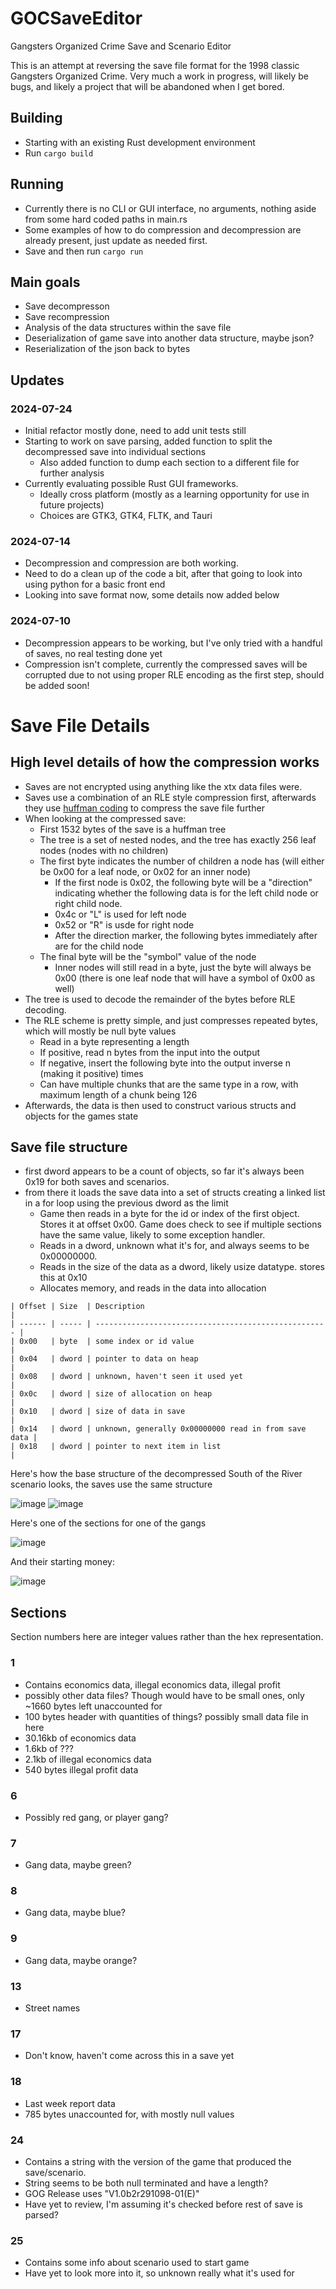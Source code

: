 # GOCSaveEditor
Gangsters Organized Crime Save and Scenario Editor

This is an attempt at reversing the save file format for the 1998 classic Gangsters Organized Crime. 
Very much a work in progress, will likely be bugs, and likely a project that will be abandoned when I get bored.

## Building
- Starting with an existing Rust development environment
- Run `cargo build`

## Running
- Currently there is no CLI or GUI interface, no arguments, nothing aside from some hard coded paths in main.rs
- Some examples of how to do compression and decompression are already present, just update as needed first.
- Save and then run `cargo run`

## Main goals
- Save decompresson
- Save recompression
- Analysis of the data structures within the save file
- Deserialization of game save into another data structure, maybe json?
- Reserialization of the json back to bytes

## Updates
### 2024-07-24
- Initial refactor mostly done, need to add unit tests still
- Starting to work on save parsing, added function to split the decompressed save into individual sections
    - Also added function to dump each section to a different file for further analysis
- Currently evaluating possible Rust GUI frameworks. 
    - Ideally cross platform (mostly as a learning opportunity for use in future projects)
    - Choices are GTK3, GTK4, FLTK, and Tauri

### 2024-07-14
- Decompression and compression are both working.
- Need to do a clean up of the code a bit, after that going to look into using python for a basic front end
- Looking into save format now, some details now added below

### 2024-07-10 
- Decompression appears to be working, but I've only tried with a handful of saves, no real testing done yet
- Compression isn't complete, currently the compressed saves will be corrupted due to not using proper RLE encoding as the first step, should be added soon!

# Save File Details
## High level details of how the compression works
- Saves are not encrypted using anything like the xtx data files were.
- Saves use a combination of an RLE style compression first, afterwards they use [huffman coding](https://en.wikipedia.org/wiki/Huffman_coding) to compress the save file further
- When looking at the compressed save:
    - First 1532 bytes of the save is a huffman tree
    - The tree is a set of nested nodes, and the tree has exactly 256 leaf nodes (nodes with no children)
    - The first byte indicates the number of children a node has (will either be 0x00 for a leaf node, or 0x02 for an inner node)
        - If the first node is 0x02, the following byte will be a "direction" indicating whether the following data is for the left child node or right child node.
        - 0x4c or "L" is used for left node
        - 0x52 or "R" is usde for right node
        - After the direction marker, the following bytes immediately after are for the child node
    - The final byte will be the "symbol" value of the node
        - Inner nodes will still read in a byte, just the byte will always be 0x00 (there is one leaf node that will have a symbol of 0x00 as well)
- The tree is used to decode the remainder of the bytes before RLE decoding.
- The RLE scheme is pretty simple, and just compresses repeated bytes, which will mostly be null byte values
    - Read in a byte representing a length
    - If positive, read n bytes from the input into the output
    - If negative, insert the following byte into the output inverse n (making it positive) times
    - Can have multiple chunks that are the same type in a row, with maximum length of a chunk being 126
- Afterwards, the data is then used to construct various structs and objects for the games state

## Save file structure
- first dword appears to be a count of objects, so far it's always been 0x19 for both saves and scenarios.
- from there it loads the save data into a set of structs creating a linked list in a for loop using the previous dword as the limit
    - Game then reads in a byte for the id or index of the first object. Stores it at offset 0x00. Game does check to see if multiple sections have the same value, likely to some exception handler.
    - Reads in a dword, unknown what it's for, and always seems to be 0x00000000.
    - Reads in the size of the data as a dword, likely usize datatype. stores this at 0x10
    - Allocates memory, and reads in the data into allocation


```
| Offset | Size  | Description                                          |
| ------ | ----- | ---------------------------------------------------- |
| 0x00   | byte  | some index or id value                               |
| 0x04   | dword | pointer to data on heap                              |
| 0x08   | dword | unknown, haven't seen it used yet                    |
| 0x0c   | dword | size of allocation on heap                           |
| 0x10   | dword | size of data in save                                 | 
| 0x14   | dword | unknown, generally 0x00000000 read in from save data |
| 0x18   | dword | pointer to next item in list                         |
```

Here's how the base structure of the decompressed South of the River scenario looks, the saves use the same structure

![image](https://github.com/user-attachments/assets/ddd673d3-35d7-429c-90dd-7246c49cdffa)
![image](https://github.com/user-attachments/assets/9bb6917b-0be9-4719-ac0b-7a54472a21e4)

Here's one of the sections for one of the gangs

![image](https://github.com/user-attachments/assets/877c8801-4de5-478e-bc09-78e15340c244)

And their starting money:

![image](https://github.com/user-attachments/assets/f22b214c-7653-4abf-b589-b6186ead74cb)


## Sections

Section numbers here are integer values rather than the hex representation.

### 1
- Contains economics data, illegal economics data, illegal profit
- possibly other data files? Though would have to be small ones, only ~1660 bytes left unaccounted for
- 100 bytes header with quantities of things? possibly small data file in here
- 30.16kb of economics data
- 1.6kb of ???
- 2.1kb of illegal economics data
- 540 bytes illegal profit data

### 6 
- Possibly red gang, or player gang?

### 7 
- Gang data, maybe green?

### 8
- Gang data, maybe blue?

### 9
- Gang data, maybe orange?

### 13
- Street names

### 17
- Don't know, haven't come across this in a save yet

### 18
- Last week report data
- 785 bytes unaccounted for, with mostly null values

### 24
- Contains a string with the version of the game that produced the save/scenario.
- String seems to be both null terminated and have a length?
- GOG Release uses "V1.0b2r291098-01(E)"
- Have yet to review, I'm assuming it's checked before rest of save is parsed? 

### 25
- Contains some info about scenario used to start game
- Have yet to look more into it, so unknown really what it's used for
